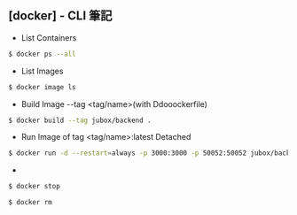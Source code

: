 ## [docker] - CLI 筆記

* List Containers
```bash
$ docker ps --all
```
* List Images
```bash
$ docker image ls
```
* Build Image --tag <tag/name>(with Ddooockerfile)
```bash
$ docker build --tag jubox/backend .
```
* Run Image of tag <tag/name>:latest Detached
```bash
$ docker run -d --restart=always -p 3000:3000 -p 50052:50052 jubox/backend:latest
```


*
```bash
$ docker stop
```
```bash
$ docker rm 
